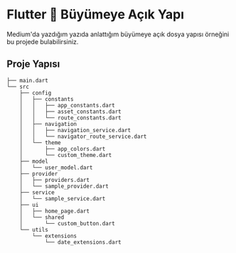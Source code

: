 # Flutter 💙 Büyümeye Açık Yapı

Medium'da yazdığım yazıda anlattığım büyümeye açık dosya yapısı örneğini bu projede bulabilirsiniz.

## Proje Yapısı
    ├── main.dart
    └── src
        ├── config
        │   ├── constants
        │   │   ├── app_constants.dart
        │   │   ├── asset_constants.dart
        │   │   └── route_constants.dart
        │   ├── navigation
        │   │   ├── navigation_service.dart
        │   │   └── navigator_route_service.dart
        │   └── theme
        │       ├── app_colors.dart
        │       └── custom_theme.dart
        ├── model
        │   └── user_model.dart
        ├── provider
        │   ├── providers.dart
        │   └── sample_provider.dart
        ├── service
        │   └── sample_service.dart
        ├── ui
        │   ├── home_page.dart
        │   └── shared
        │       └── custom_button.dart
        └── utils
            └── extensions
                └── date_extensions.dart
